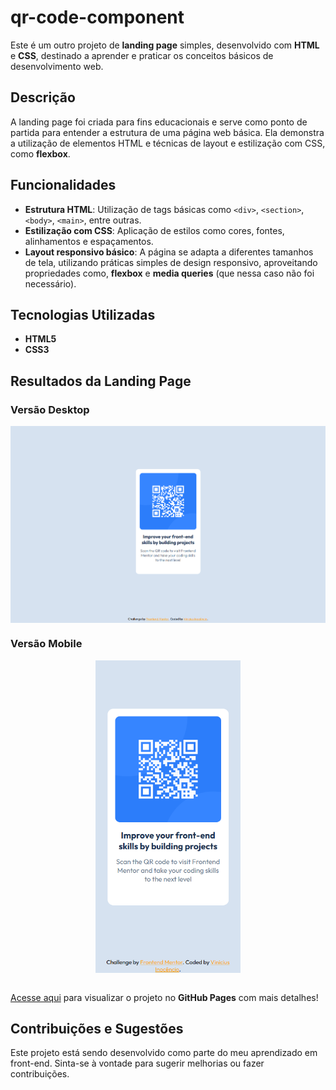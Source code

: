 # qr-code-component

Este é um outro projeto de **landing page** simples, desenvolvido com **HTML** e **CSS**, destinado a aprender e praticar os conceitos básicos de desenvolvimento web.

## Descrição

A landing page foi criada para fins educacionais e serve como ponto de partida para entender a estrutura de uma página web básica. Ela demonstra a utilização de elementos HTML e técnicas de layout e estilização com CSS, como **flexbox**.

## Funcionalidades

- **Estrutura HTML**: Utilização de tags básicas como `<div>`, `<section>`, `<body>`, `<main>`, entre outras.
- **Estilização com CSS**: Aplicação de estilos como cores, fontes, alinhamentos e espaçamentos.
- **Layout responsivo básico**: A página se adapta a diferentes tamanhos de tela, utilizando práticas simples de design responsivo, aproveitando propriedades como, **flexbox** e **media queries** (que nessa caso não foi necessário).

## Tecnologias Utilizadas

- **HTML5**
- **CSS3**

## Resultados da Landing Page

### Versão Desktop

<img src="./resultado-responsivo-exemplos/Macbook-Air-1559x975.png" width="700px" style="display: block; margin: auto;">

### Versão Mobile

<img src="./resultado-responsivo-exemplos/Pixel-7-Pro-383x827.png" height="500px" style="display: block; margin: auto;">
<br>
<p><a href="#" target="_blank">Acesse aqui</a> para visualizar o projeto no <strong>GitHub Pages</strong> com mais detalhes!</p>

## Contribuições e Sugestões

Este projeto está sendo desenvolvido como parte do meu aprendizado em front-end. Sinta-se à vontade para sugerir melhorias ou fazer contribuições.

